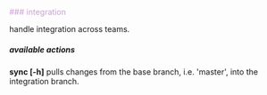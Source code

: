 
<span style="color: #c8a0d1">### integration</span>

handle integration across teams.

##### available actions

   **sync [-h]**
      pulls changes from the base branch, i.e. 'master', into the integration branch.
 